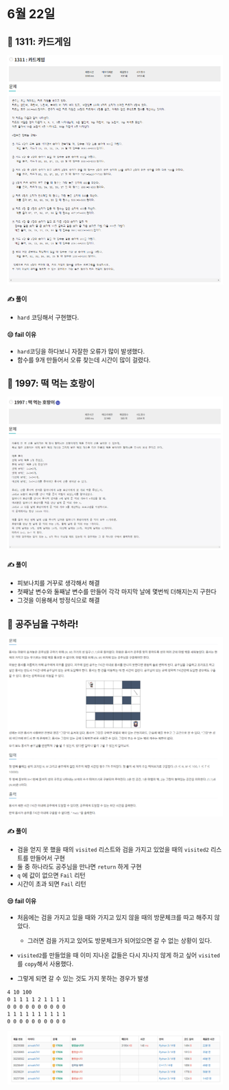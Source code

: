 # 6월 22일

## 🚩 1311: 카드게임

[![image-20210622100804572](README.assets/image-20210622100804572.png)](http://jungol.co.kr/bbs/board.php?bo_table=pbank&wr_id=591&sca=2060)



#### ✍ 풀이

- `hard` 코딩해서 구현했다.



#### 😒 fail 이유

- `hard`코딩을 하다보니 자잘한 오류가 많이 발생했다.
- 함수를 9개 만들어서 오류 찾는데 시간이 많이 걸렸다.





## 🚩 1997: 떡 먹는 호랑이

![image-20210622104205718](README.assets/image-20210622104205718.png)



#### ✍ 풀이

- 피보나치를 거꾸로 생각해서 해결
- 첫째날 변수와 둘째날 변수를 만들어 각각 마지막 날에 몇번씩 더해지는지 구한다
- 그것을 이용해서 방정식으로 해결



## 🚩 공주님을 구하라!

[![image-20210622210756735](README.assets/image-20210622210756735.png)](https://www.acmicpc.net/problem/17836)



#### ✍ 풀이

- 검을 얻지 못 했을 때의 `visited` 리스트와 검을 가지고 있었을 때의 `visited2` 리스트를 만들어서 구현
- 둘 중 하나라도 공주님을 만나면 `return` 하게 구현
- `q` 에 값이 없으면 `Fail` 리턴
- 시간이 초과 되면 `Fail` 리턴



#### 😒 fail 이유

- 처음에는 검을 가지고 있을 때와 가지고 있지 않을 때의 방문체크를 따고 해주지 않았다.
  - 그러면 검을 가지고 있어도 방문체크가 되어있으면 갈 수 없는 상황이 있다.

- `visited2`를 만들었을 때 이미 지나온 값들은 다시 지나지 않게 하고 싶어 `visited`를 `copy`해서 사용했다.
- 그렇게 되면 갈 수 있는 것도 가지 못하는 경우가 발생

```tex
4 10 100
0 1 1 1 1 2 1 1 1 1
0 0 0 0 0 0 0 0 0 0
1 1 1 1 1 1 1 1 1 1
0 0 0 0 0 0 0 0 0 0
```



![image-20210622211211826](README.assets/image-20210622211211826.png)

















